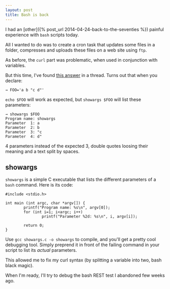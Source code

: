 ```yaml
---
layout: post
title: Bash is back
---
```


I had an [other]({% post_url 2014-04-24-back-to-the-seventies %}) painful experience with `bash` scripts today.

All I wanted to do was to create a cron task that updates some files in a folder, compresses and uploads these files on a web site using `ftp`.

As before, the `curl` part was problematic, when used in conjunction with variables.

But this time, I've found [this answer](http://thread.gmane.org/gmane.comp.web.curl.general/8716/focus=8723) in a thread.
Turns out that when you declare:

```
→ FOO='a b "c d"'
```

`echo $FOO` will work as expected, but `showargs $FOO` will list these parameters:

```
→ showargs $FOO
Program name: showargs
Parameter  1: a
Parameter  2: b
Parameter  3: "c
Parameter  4: d"
```

4 parameters instead of the expected 3, double quotes loosing their meaning and a text split by spaces.

## showargs

`showargs` is a simple C executable that lists the different parameters of a `bash` command. Here is its code:

```
#include <stdio.h>

int main (int argc, char *argv[]) {
        printf("Program name: %s\n", argv[0]);
        for (int i=1; i<argc; i++)
                printf("Parameter %2d: %s\n", i, argv[i]);

        return 0;
}
```

Use `gcc showargs.c -o showargs` to compile, and you'll get a pretty cool debugging tool. Simply preprend it in front of the failing command in your script to list its _actual_ parameters.

This allowed me to fix my curl syntax (by splitting a variable into two, bash black magic).

When I'm ready, I'll try to debug the bash REST test I abandoned few weeks ago.
